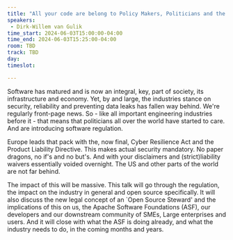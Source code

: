 ```yaml
---
title: "All your code are belong to Policy Makers, Politicians and the Law"
speakers:
 - Dirk-Willem van Gulik
time_start: 2024-06-03T15:00:00-04:00
time_end: 2024-06-03T15:25:00-04:00
room: TBD
track: TBD
day: 
timeslot: 

---
```


Software has matured and is now an integral, key, part of society, its infrastructure and economy. Yet, by and large, the industries stance on security, reliability and preventing data leaks has fallen way behind. We're regularly front-page news. So - like all important engineering industries before it - that means that politicians all over the world have started to care. And are introducing software regulation.

Europe leads that pack with the, now final, Cyber Resilience Act and the Product Liability Directive. This makes actual security mandatory. No paper dragons, no if's and no but's. And with your disclaimers and (strict)liability waivers essentially voided overnight. The US and other parts of the world are not far behind.

The impact of this will be massive. This talk will go through the regulation, the impact on the industry in general and open source specifically. It will also discuss the new legal concept of an `Open Source Steward' and the implications of this on us, the Apache Software Foundations (ASF), our developers and our downstream community of SMEs,  Large enterprises and users. And it will close with what the ASF is doing already, and what the industry needs to do, in the coming months and years.
